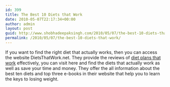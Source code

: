```yaml
---
id: 399
title: The Best 10 Diets that Work
date: 2010-05-07T22:17:34+00:00
author: admin
layout: post
guid: http://www.shobhadeepaksingh.com/2010/05/07/the-best-10-diets-that-work/
permalink: /2010/05/07/the-best-10-diets-that-work/
---
```

If you want to find the right diet that actually works, then you can access the website DietsThatWork.net. They provide the reviews of [diet plans that work](http://dietsthatwork.net/) effectively, you can visit here and find the diets that actually work as well as save your time and money. They offer the all information about the best ten diets and top three e-books in their website that help you to learn the keys to losing weight.